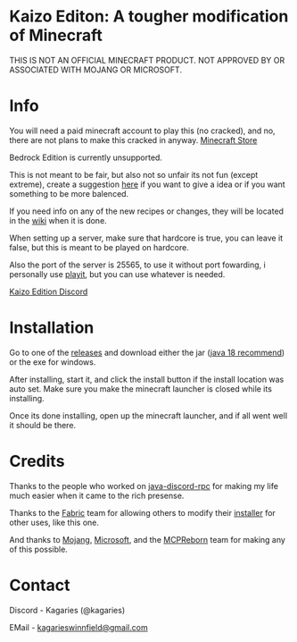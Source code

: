 # Kaizo Editon: A tougher modification of Minecraft

THIS IS NOT AN OFFICIAL MINECRAFT PRODUCT. NOT APPROVED BY OR ASSOCIATED WITH MOJANG OR MICROSOFT.

# Info

You will need a paid minecraft account to play this (no cracked), and no, there are not plans to make this cracked in anyway. [Minecraft Store](www.minecraft.net/store/minecraft-java-bedrock-edition-pc)

Bedrock Edition is currently unsupported.

This is not meant to be fair, but also not so unfair its not fun (except extreme), create a suggestion [here](https://kaizoedition.nhforums.net/suggestions/) if you want to give a idea or if you want something to be more balenced.

If you need info on any of the new recipes or changes, they will be located in the [wiki](https://github.com/archerv123456/minecraft-kaizo-editon-public/wiki) when it is done.

When setting up a server, make sure that hardcore is true, you can leave it false, but this is meant to be played on hardcore.

Also the port of the server is 25565, to use it without port fowarding, i personally use [playit](https://playit.gg), but you can use whatever is needed.

[Kaizo Edition Discord](https://discord.com/invite/aG4a2vEEvu)

# Installation

Go to one of the [releases](https://github.com/archerv123456/minecraft-kaizo-editon-public/releases) and download either the jar ([java 18 recommend](https://www.oracle.com/java/technologies/javase/jdk18-archive-downloads.html)) or the exe for windows.

After installing, start it, and click the install button if the install location was auto set. Make sure you make the minecraft launcher is closed while its installing.

Once its done installing, open up the minecraft launcher, and if all went well it should be there.

# Credits

Thanks to the people who worked on [java-discord-rpc](https://github.com/MinnDevelopment/java-discord-rpc/tree/master) for making my life much easier when it came to the rich presense.

Thanks to the [Fabric](https://fabricmc.net) team for allowing others to modify their [installer](https://github.com/FabricMC/fabric-installer) for other uses, like this one.

And thanks to [Mojang](https://www.minecraft.net/en-us), [Microsoft](https://www.microsoft.com/en-us/), and the [MCPReborn](https://github.com/Hexeption/MCP-Reborn) team for making any of this possible.

# Contact

Discord - Kagaries (@kagaries)

EMail - kagarieswinnfield@gmail.com
